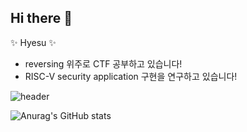 ## Hi there 👋

✨ Hyesu ✨

- reversing 위주로 CTF 공부하고 있습니다!
- RISC-V security application 구현을 연구하고 있습니다!

![header](https://capsule-render.vercel.app/api?type=waving&color=DFCCD6&text=Hy25u&animation=twinkling)

![Anurag's GitHub stats](https://github-readme-stats.vercel.app/api?username=cheonhy25u&show_icons=true)

